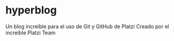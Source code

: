 # hyperblog
Un blog increíble para el uso de Git y GitHub de Platzi
Creado por el increible Platzi Team